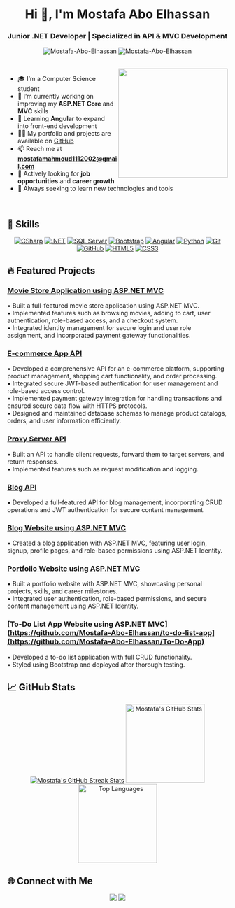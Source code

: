 <h1 align="center">Hi 👋, I'm Mostafa Abo Elhassan</h1>
<h3 align="center">Junior .NET Developer | Specialized in API & MVC Development</h3>

<p align="center">
  <img src="https://komarev.com/ghpvc/?username=Mostafa-Abo-Elhassan&label=Profile%20views&color=0e75b6&style=flat" alt="Mostafa-Abo-Elhassan" />
  <img src="https://img.shields.io/github/followers/Mostafa-Abo-Elhassan?label=Followers" alt="Mostafa-Abo-Elhassan" />
</p>

<br>

<img align="right" src="https://user-images.githubusercontent.com/63050133/156676671-d5b2e362-97d4-4404-9447-dd71ddfea82f.gif" width="250px" />

- 🎓 I’m a Computer Science student
- 🔭 I’m currently working on improving my **ASP.NET Core** and **MVC** skills
- 🌱 Learning **Angular** to expand into front-end development
- 👨‍💻 My portfolio and projects are available on [GitHub](https://github.com/Mostafa-Abo-Elhassan)
- 📫 Reach me at **mostafamahmoud1112002@gmail.com**
- 💼 Actively looking for **job opportunities** and **career growth**
- 🧠 Always seeking to learn new technologies and tools

<br>

## 🚀 Skills
<p align="center">
    <a href="https://docs.microsoft.com/en-us/dotnet/csharp/" title="CSharp"><img src="https://img.shields.io/badge/C%23-%23239120.svg?style=for-the-badge&logo=c-sharp&logoColor=white" alt="CSharp"/></a>
    <a href="https://dotnet.microsoft.com/" title=".NET"><img src="https://img.shields.io/badge/.NET-%23007ACC.svg?style=for-the-badge&logo=dotnet&logoColor=white" alt=".NET"/></a>
    <a href="https://www.microsoft.com/en-us/sql-server" title="SQL Server"><img src="https://img.shields.io/badge/SQL%20Server-CC2927.svg?style=for-the-badge&logo=microsoftsqlserver&logoColor=white" alt="SQL Server"/></a>
    <a href="https://getbootstrap.com/" title="Bootstrap"><img src="https://img.shields.io/badge/Bootstrap-%23563D7C.svg?style=for-the-badge&logo=bootstrap&logoColor=white" alt="Bootstrap"/></a>
    <a href="https://angular.io/" title="Angular"><img src="https://img.shields.io/badge/Angular-DD0031?style=for-the-badge&logo=angular&logoColor=white" alt="Angular"/></a>
    <a href="https://www.python.org/" title="Python"><img src="https://img.shields.io/badge/python-3670A0?style=for-the-badge&logo=python&logoColor=ffdd54" alt="Python"/></a>
    <a href="https://git-scm.com/" title="Git"><img src="https://img.shields.io/badge/git-%23F05033.svg?style=for-the-badge&logo=git&logoColor=white" alt="Git"/></a>
    <a href="https://github.com/" title="GitHub"><img src="https://img.shields.io/badge/github-%23121011.svg?style=for-the-badge&logo=github&logoColor=white" alt="GitHub"/></a>
    <a href="https://www.w3.org/TR/html5/" title="HTML5"><img src="https://img.shields.io/badge/html5-%23E34F26.svg?style=for-the-badge&logo=html5&logoColor=white" alt="HTML5"/></a>
    <a href="https://www.w3.org/Style/CSS/" title="CSS3"><img src="https://img.shields.io/badge/css3-%23157122B6.svg?style=for-the-badge&logo=css3&logoColor=white" alt="CSS3"/></a>
</p>

## 🔥 Featured Projects

### [Movie Store Application using ASP.NET MVC](https://github.com/Mostafa-Abo-Elhassan/mvc-movie-store)
• Built a full-featured movie store application using ASP.NET MVC.  
• Implemented features such as browsing movies, adding to cart, user authentication, role-based access, and a checkout system.  
• Integrated identity management for secure login and user role assignment, and incorporated payment gateway functionalities.

### [E-commerce App API](https://github.com/Mostafa-Abo-Elhassan/e-commerce-api)
• Developed a comprehensive API for an e-commerce platform, supporting product management, shopping cart functionality, and order processing.  
• Integrated secure JWT-based authentication for user management and role-based access control.  
• Implemented payment gateway integration for handling transactions and ensured secure data flow with HTTPS protocols.  
• Designed and maintained database schemas to manage product catalogs, orders, and user information efficiently.

### [Proxy Server API](https://github.com/Mostafa-Abo-Elhassan/proxy-server-api)
• Built an API to handle client requests, forward them to target servers, and return responses.  
• Implemented features such as request modification and logging.

### [Blog API](https://github.com/Mostafa-Abo-Elhassan/BlogaatAPI)
• Developed a full-featured API for blog management, incorporating CRUD operations and JWT authentication for secure content management.

### [Blog Website using ASP.NET MVC](https://github.com/Mostafa-Abo-Elhassan/Blogaat)
• Created a blog application with ASP.NET MVC, featuring user login, signup, profile pages, and role-based permissions using ASP.NET Identity.

### [Portfolio Website using ASP.NET MVC](https://github.com/Mostafa-Abo-Elhassan/portfolio-website)
• Built a portfolio website with ASP.NET MVC, showcasing personal projects, skills, and career milestones.  
• Integrated user authentication, role-based permissions, and secure content management using ASP.NET Identity.

### [To-Do List App Website using ASP.NET MVC](https://github.com/Mostafa-Abo-Elhassan/to-do-list-app](https://github.com/Mostafa-Abo-Elhassan/To-Do-App)
• Developed a to-do list application with full CRUD functionality.  
• Styled using Bootstrap and deployed after thorough testing.

## 📈 GitHub Stats
<p align="center">
    <a href="https://github-readme-streak-stats.herokuapp.com/?user=Mostafa-Abo-Elhassan&theme=tokyonight"><img src="https://github-readme-streak-stats.herokuapp.com/?user=Mostafa-Abo-Elhassan&theme=tokyonight" alt="Mostafa's GitHub Streak Stats" /></a>
    <a href="https://github-readme-stats.vercel.app/api?username=Mostafa-Abo-Elhassan&show_icons=true&theme=tokyonight"><img src="https://github-readme-stats.vercel.app/api?username=Mostafa-Abo-Elhassan&show_icons=true&theme=tokyonight" alt="Mostafa's GitHub Stats" height="180"/></a>
    <a href="https://github-readme-stats.vercel.app/api/top-langs/?username=Mostafa-Abo-Elhassan&layout=compact&theme=tokyonight"><img src="https://github-readme-stats.vercel.app/api/top-langs/?username=Mostafa-Abo-Elhassan&layout=compact&theme=tokyonight" alt="Top Languages" height="180"/></a>
</p>

## 🌐 Connect with Me
<p align="center">
    <a href="mailto:mostafamahmoud1112002@gmail.com" title="Gmail"><img src="https://img.shields.io/badge/gmail-%23F05033.svg?style=for-the-badge&logo=gmail&logoColor=white"/></a>
    <a href="https://www.linkedin.com/in/mostafa-aboelhassan/" title="LinkedIn"><img src="https://img.shields.io/badge/linkedin-%230077B5.svg?style=for-the-badge&logo=linkedin&logoColor=white"/></a>
</p>
